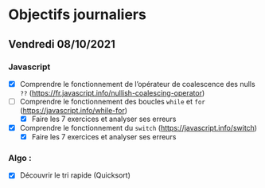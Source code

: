 # Objectifs journaliers

## Vendredi 08/10/2021

### Javascript

* [x] Comprendre le fonctionnement de l’opérateur de coalescence des nulls `??` (https://fr.javascript.info/nullish-coalescing-operator)
* [ ] Comprendre le fonctionnement des boucles `while` et `for` (https://javascript.info/while-for)
    * [x] Faire les 7 exercices et analyser ses erreurs
* [x] Comprendre le fonctionnement du `switch` (https://javascript.info/switch)
    * [x] Faire les 7 exercices et analyser ses erreurs

### Algo : 

* [x] Découvrir le tri rapide (Quicksort)

